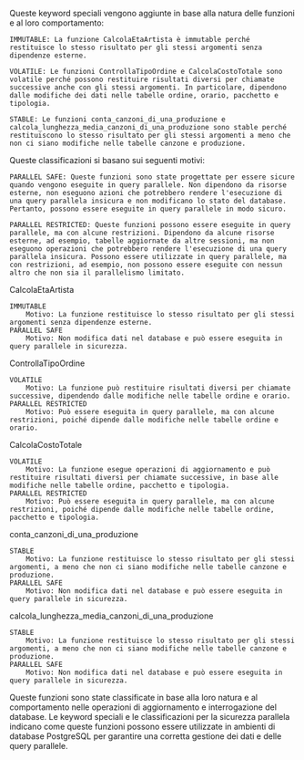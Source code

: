 Queste keyword speciali vengono aggiunte in base alla natura delle funzioni e al loro comportamento:

    IMMUTABLE: La funzione CalcolaEtaArtista è immutable perché restituisce lo stesso risultato per gli stessi argomenti senza dipendenze esterne.

    VOLATILE: Le funzioni ControllaTipoOrdine e CalcolaCostoTotale sono volatile perché possono restituire risultati diversi per chiamate successive anche con gli stessi argomenti. In particolare, dipendono dalle modifiche dei dati nelle tabelle ordine, orario, pacchetto e tipologia.

    STABLE: Le funzioni conta_canzoni_di_una_produzione e calcola_lunghezza_media_canzoni_di_una_produzione sono stable perché restituiscono lo stesso risultato per gli stessi argomenti a meno che non ci siano modifiche nelle tabelle canzone e produzione.

Queste classificazioni si basano sui seguenti motivi:

    PARALLEL SAFE: Queste funzioni sono state progettate per essere sicure quando vengono eseguite in query parallele. Non dipendono da risorse esterne, non eseguono azioni che potrebbero rendere l'esecuzione di una query parallela insicura e non modificano lo stato del database. Pertanto, possono essere eseguite in query parallele in modo sicuro.

    PARALLEL RESTRICTED: Queste funzioni possono essere eseguite in query parallele, ma con alcune restrizioni. Dipendono da alcune risorse esterne, ad esempio, tabelle aggiornate da altre sessioni, ma non eseguono operazioni che potrebbero rendere l'esecuzione di una query parallela insicura. Possono essere utilizzate in query parallele, ma con restrizioni, ad esempio, non possono essere eseguite con nessun altro che non sia il parallelismo limitato.


CalcolaEtaArtista

    IMMUTABLE
        Motivo: La funzione restituisce lo stesso risultato per gli stessi argomenti senza dipendenze esterne.
    PARALLEL SAFE
        Motivo: Non modifica dati nel database e può essere eseguita in query parallele in sicurezza.

ControllaTipoOrdine

    VOLATILE
        Motivo: La funzione può restituire risultati diversi per chiamate successive, dipendendo dalle modifiche nelle tabelle ordine e orario.
    PARALLEL RESTRICTED
        Motivo: Può essere eseguita in query parallele, ma con alcune restrizioni, poiché dipende dalle modifiche nelle tabelle ordine e orario.

CalcolaCostoTotale

    VOLATILE
        Motivo: La funzione esegue operazioni di aggiornamento e può restituire risultati diversi per chiamate successive, in base alle modifiche nelle tabelle ordine, pacchetto e tipologia.
    PARALLEL RESTRICTED
        Motivo: Può essere eseguita in query parallele, ma con alcune restrizioni, poiché dipende dalle modifiche nelle tabelle ordine, pacchetto e tipologia.

conta_canzoni_di_una_produzione

    STABLE
        Motivo: La funzione restituisce lo stesso risultato per gli stessi argomenti, a meno che non ci siano modifiche nelle tabelle canzone e produzione.
    PARALLEL SAFE
        Motivo: Non modifica dati nel database e può essere eseguita in query parallele in sicurezza.

calcola_lunghezza_media_canzoni_di_una_produzione

    STABLE
        Motivo: La funzione restituisce lo stesso risultato per gli stessi argomenti, a meno che non ci siano modifiche nelle tabelle canzone e produzione.
    PARALLEL SAFE
        Motivo: Non modifica dati nel database e può essere eseguita in query parallele in sicurezza.

Queste funzioni sono state classificate in base alla loro natura e al comportamento nelle operazioni di aggiornamento e interrogazione del database. Le keyword speciali e le classificazioni per la sicurezza parallela indicano come queste funzioni possono essere utilizzate in ambienti di database PostgreSQL per garantire una corretta gestione dei dati e delle query parallele.
